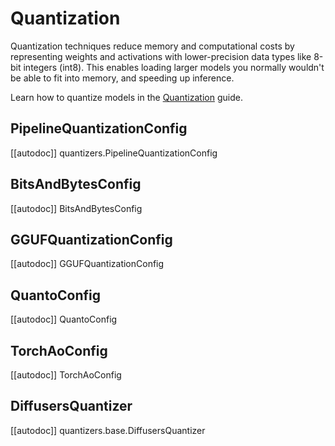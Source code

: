 <!--Copyright 2025 The HuggingFace Team. All rights reserved.

Licensed under the Apache License, Version 2.0 (the "License"); you may not use this file except in compliance with
the License. You may obtain a copy of the License at

http://www.apache.org/licenses/LICENSE-2.0

Unless required by applicable law or agreed to in writing, software distributed under the License is distributed on
an "AS IS" BASIS, WITHOUT WARRANTIES OR CONDITIONS OF ANY KIND, either express or implied. See the License for the
specific language governing permissions and limitations under the License.

-->

# Quantization

Quantization techniques reduce memory and computational costs by representing weights and activations with lower-precision data types like 8-bit integers (int8). This enables loading larger models you normally wouldn't be able to fit into memory, and speeding up inference.

<Tip>

Learn how to quantize models in the [Quantization](../quantization/overview) guide.

</Tip>

## PipelineQuantizationConfig

[[autodoc]] quantizers.PipelineQuantizationConfig

## BitsAndBytesConfig

[[autodoc]] BitsAndBytesConfig

## GGUFQuantizationConfig

[[autodoc]] GGUFQuantizationConfig

## QuantoConfig

[[autodoc]] QuantoConfig

## TorchAoConfig

[[autodoc]] TorchAoConfig

## DiffusersQuantizer

[[autodoc]] quantizers.base.DiffusersQuantizer

